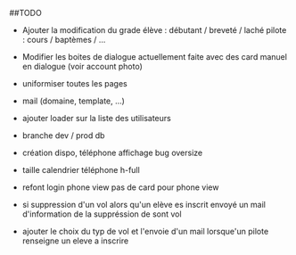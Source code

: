 ##TODO

- Ajouter la modification du grade
    élève : débutant / breveté / laché
    pilote : cours / baptèmes / ...

- Modifier les boites de dialogue actuellement faite avec des card manuel en dialogue (voir account photo)

- uniformiser toutes les pages

- mail (domaine, template, ...)

- ajouter loader sur la liste des utilisateurs

- branche dev / prod db

- création dispo, téléphone affichage bug oversize

- taille calendrier téléphone h-full

- refont login phone view pas de card pour phone view

- si suppression d'un vol alors qu'un elève es inscrit envoyé un mail d'information de la suppréssion de sont vol

- ajouter le choix du typ de vol et l'envoie d'un mail lorsque'un pilote renseigne un eleve a inscrire